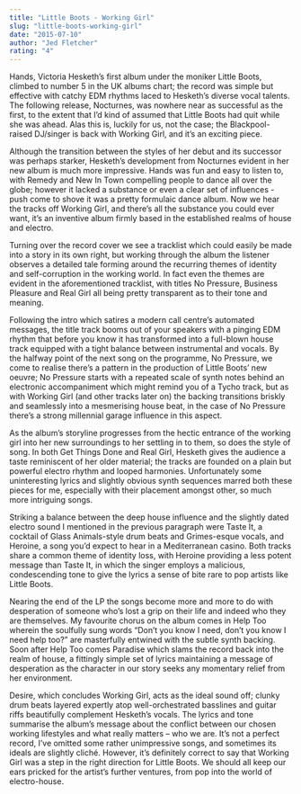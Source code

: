 ```yaml
---
title: "Little Boots - Working Girl"
slug: "little-boots-working-girl"
date: "2015-07-10"
author: "Jed Fletcher"
rating: "4"
---
```


Hands, Victoria Hesketh’s first album under the moniker Little Boots, climbed to number 5 in the UK albums chart; the record was simple but effective with catchy EDM rhythms laced to Hesketh’s diverse vocal talents. The following release, Nocturnes, was nowhere near as successful as the first, to the extent that I’d kind of assumed that Little Boots had quit while she was ahead. Alas this is, luckily for us, not the case; the Blackpool-raised DJ/singer is back with Working Girl, and it’s an exciting piece.

Although the transition between the styles of her debut and its successor was perhaps starker, Hesketh’s development from Nocturnes evident in her new album is much more impressive. Hands was fun and easy to listen to, with Remedy and New In Town compelling people to dance all over the globe; however it lacked a substance or even a clear set of influences - push come to shove it was a pretty formulaic dance album. Now we hear the tracks off Working Girl, and there’s all the substance you could ever want, it’s an inventive album firmly based in the established realms of house and electro.

Turning over the record cover we see a tracklist which could easily be made into a story in its own right, but working through the album the listener observes a detailed tale forming around the recurring themes of identity and self-corruption in the working world. In fact even the themes are evident in the aforementioned tracklist, with titles No Pressure, Business Pleasure and Real Girl all being pretty transparent as to their tone and meaning.

Following the intro which satires a modern call centre’s automated messages, the title track booms out of your speakers with a pinging EDM rhythm that before you know it has transformed into a full-blown house track equipped with a tight balance between instrumental and vocals. By the halfway point of the next song on the programme, No Pressure, we come to realise there’s a pattern in the production of Little Boots’ new oeuvre; No Pressure starts with a repeated scale of synth notes behind an electronic accompaniment which might remind you of a Tycho track, but as with Working Girl (and other tracks later on) the backing transitions briskly and seamlessly into a mesmerising house beat, in the case of No Pressure there’s a strong millennial garage influence in this aspect.

As the album’s storyline progresses from the hectic entrance of the working girl into her new surroundings to her settling in to them, so does the style of song. In both Get Things Done and Real Girl, Hesketh gives the audience a taste reminiscent of her older material; the tracks are founded on a plain but powerful electro rhythm and looped harmonies. Unfortunately some uninteresting lyrics and slightly obvious synth sequences marred both these pieces for me, especially with their placement amongst other, so much more intriguing songs.

Striking a balance between the deep house influence and the slightly dated electro sound I mentioned in the previous paragraph were Taste It, a cocktail of Glass Animals-style drum beats and Grimes-esque vocals, and Heroine, a song you’d expect to hear in a Mediterranean casino. Both tracks share a common theme of identity loss, with Heroine providing a less potent message than Taste It, in which the singer employs a malicious, condescending tone to give the lyrics a sense of bite rare to pop artists like Little Boots.

Nearing the end of the LP the songs become more and more to do with desperation of someone who’s lost a grip on their life and indeed who they are themselves. My favourite chorus on the album comes in Help Too wherein the soulfully sung words “Don’t you know I need, don’t you know I need help too?” are masterfully entwined with the subtle synth backing. Soon after Help Too comes Paradise which slams the record back into the realm of house, a fittingly simple set of lyrics maintaining a message of desperation as the character in our story seeks any momentary relief from her environment.

Desire, which concludes Working Girl, acts as the ideal sound off; clunky drum beats layered expertly atop well-orchestrated basslines and guitar riffs beautifully complement Hesketh’s vocals. The lyrics and tone summarise the album’s message about the conflict between our chosen working lifestyles and what really matters – who we are. It’s not a perfect record, I’ve omitted some rather unimpressive songs, and sometimes its ideals are slightly cliché. However, it’s definitely correct to say that Working Girl was a step in the right direction for Little Boots. We should all keep our ears pricked for the artist’s further ventures, from pop into the world of electro-house.
